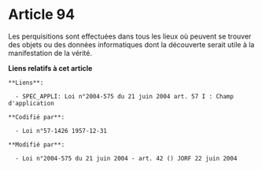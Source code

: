 # Article 94

Les perquisitions sont effectuées dans tous les lieux où peuvent se trouver des objets ou des données informatiques dont la
découverte serait utile à la manifestation de la vérité.

**Liens relatifs à cet article**

	**Liens**:

	  - SPEC_APPLI: Loi n°2004-575 du 21 juin 2004 art. 57 I : Champ d'application

	**Codifié par**:

	  - Loi n°57-1426 1957-12-31

	**Modifié par**:

	  - Loi n°2004-575 du 21 juin 2004 - art. 42 () JORF 22 juin 2004
